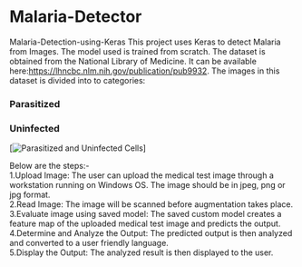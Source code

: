 # Malaria-Detector
Malaria-Detection-using-Keras
This project uses Keras to detect Malaria from Images. The model used is trained from scratch. The dataset is obtained from the National Library of Medicine. It can be available here:https://lhncbc.nlm.nih.gov/publication/pub9932. The images in this dataset is divided into to categories:

### Parasitized 

### Uninfected</br>

[![Parasitized and Uninfected Cells](https://miro.medium.com/max/2632/1*dEu2ZRQZUMQE3bejURfO7g.png)]

Below are the steps:-</br>
1.Upload Image: The user can upload the medical test image through a workstation running on Windows OS. The image should be in jpeg, png or jpg format.</br>
2.Read Image: The image will be scanned before augmentation takes place.</br>
3.Evaluate image using saved model: The saved custom model creates a feature map of the uploaded medical test image and predicts the output.</br>
4.Determine and Analyze the Output: The predicted output is then analyzed and converted to a user friendly language.</br>
5.Display the Output: The analyzed result is then displayed to the user.


